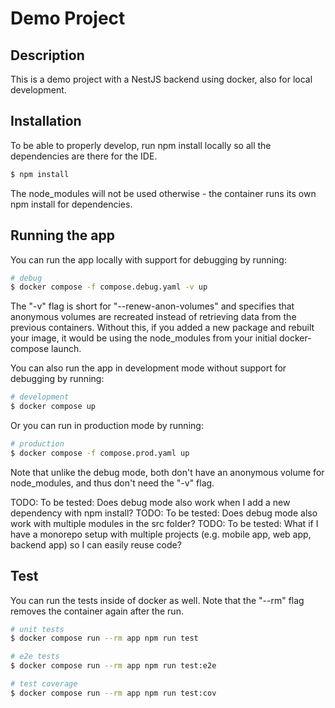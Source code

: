 # Demo Project

## Description

This is a demo project with a NestJS backend using docker, also for local development.

## Installation

To be able to properly develop, run npm install locally so all the dependencies are there for the IDE.

```bash
$ npm install
```

The node_modules will not be used otherwise - the container runs its own npm install for dependencies.

## Running the app

You can run the app locally with support for debugging by running:

```bash
# debug
$ docker compose -f compose.debug.yaml -v up
```

The "-v" flag is short for "--renew-anon-volumes" and specifies that anonymous volumes are recreated instead of retrieving data from the previous containers. Without this, if you added a new package and rebuilt your image, it would be using the node_modules from your initial docker-compose launch.

You can also run the app in development mode without support for debugging by running:

```bash
# development
$ docker compose up
```

Or you can run in production mode by running:

```bash
# production
$ docker compose -f compose.prod.yaml up
```

Note that unlike the debug mode, both don't have an anonymous volume for node_modules, and thus don't need the "-v" flag.

TODO: To be tested: Does debug mode also work when I add a new dependency with npm install?
TODO: To be tested: Does debug mode also work with multiple modules in the src folder?
TODO: To be tested: What if I have a monorepo setup with multiple projects (e.g. mobile app, web app, backend app) so I can easily reuse code?

## Test

You can run the tests inside of docker as well. Note that the "--rm" flag removes the container again after the run.

```bash
# unit tests
$ docker compose run --rm app npm run test

# e2e tests
$ docker compose run --rm app npm run test:e2e

# test coverage
$ docker compose run --rm app npm run test:cov
```
